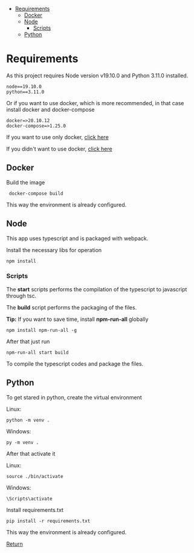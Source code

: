 - [Requirements](#requirements)
  - [Docker](#docker)
  - [Node](#node)
    - [Scripts](#scripts)
  - [Python](#python)

# Requirements

As this project requires Node version v19.10.0 and Python 3.11.0 installed.

    node==19.10.0
    python==3.11.0

Or if you want to use docker, which is more recommended, in that case install docker and docker-compose

    docker=>20.10.12
    docker-compose=>1.25.0

If you want to use only docker, [click here](#docker)

If you didn't want to use docker, [click here](#node)

## Docker

Build the image

     docker-compose build

This way the environment is already configured.

## Node

This app uses typescript and is packaged with webpack.

Install the necessary libs for operation

    npm install

### Scripts

The **start** scripts performs the compilation of the typescript to javascript through tsc.

The **build** script performs the packaging of the files.

**Tip:** If you want to save time, install **npm-run-all** globally

    npm install npm-run-all -g

After that just run

    npm-run-all start build

To compile the typescript codes and package the files.

## Python

To get stared in python, create the virtual environment

Linux:

    python -m venv .

Windows:

    py -m venv .

After that activate it

Linux:

    source ./bin/activate

Windows:

    \Scripts\activate

Install requirements.txt

    pip install -r requirements.txt

This way the environment is already configured.

[Return](./README.md)